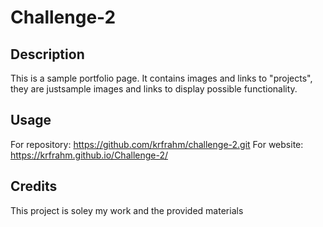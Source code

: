 # Challenge-2

## Description

This is a sample portfolio page. It contains images and links to "projects", they are justsample images and links to display possible functionality. 

## Usage

For repository: https://github.com/krfrahm/challenge-2.git
For website: https://krfrahm.github.io/Challenge-2/


## Credits

This project is soley my work and the provided materials